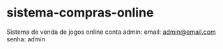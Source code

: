 # sistema-compras-online
Sistema de venda de jogos online
conta admin:
email: admin@email.com
senha: admin
